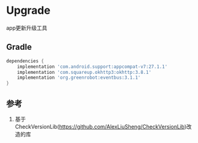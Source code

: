 # Upgrade
app更新升级工具

## Gradle
 ```groovy
 dependencies {
     implementation 'com.android.support:appcompat-v7:27.1.1'
     implementation 'com.squareup.okhttp3:okhttp:3.8.1'
     implementation 'org.greenrobot:eventbus:3.1.1'
 }
 ```

 ## 参考
 1. 基于CheckVersionLib(https://github.com/AlexLiuSheng/CheckVersionLib)改造的库